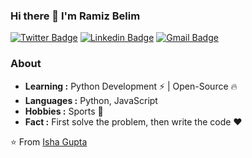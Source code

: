 ### Hi there 👋 I'm Ramiz Belim

[![Twitter Badge](https://img.shields.io/badge/-Ramiz_Belim-1ca0f1?style=flat-square&logo=twitter&logoColor=white&link=https://twitter.com/ramizbelim1406)](https://twitter.com/ramizbelim1406)  [![Linkedin Badge](https://img.shields.io/badge/-ramiz_belim-blue?style=flat-square&logo=Linkedin&logoColor=white&link=https://www.linkedin.com/in/ramiz-belim//)](https://www.linkedin.com/in/ramiz-belim/) [![Gmail Badge](https://img.shields.io/badge/-ramizbelim0@gmail.com-c14438?style=flat-square&logo=Gmail&logoColor=white&link=mailto:ramizbelim0@gmail.com)](mailto:ramizbelim0@gmail.com)

<!--
**ramizbelim/ramizbelim** is a ✨ _special_ ✨ repository because its `README.md` (this file) appears on your GitHub profile.

Here are some ideas to get you started:

- 🔭 I’m currently working on ...
- 🌱 I’m currently learning ...
- 👯 I’m looking to collaborate on ...
- 🤔 I’m looking for help with ...
- 💬 Ask me about ...
- 📫 How to reach me: ...
- 😄 Pronouns: ...
- ⚡ Fun fact: ...
-->
### About

-  **Learning :** Python Development :zap: | Open-Source :fire:	
-  **Languages :** Python, JavaScript
-  **Hobbies :** Sports 🏏
-  **Fact :** First solve the problem, then write the code :heart:

⭐️ From [Isha Gupta](https://github.com/ramizbelim)
